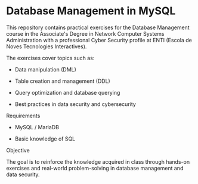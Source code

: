 # Database Management in MySQL

This repository contains practical exercises for the Database Management course in the Associate's Degree in Network Computer Systems Administration with a professional Cyber Security profile at ENTI (Escola de Noves Tecnologies Interactives).


The exercises cover topics such as:

- Data manipulation (DML)

- Table creation and management (DDL)

- Query optimization and database querying

- Best practices in data security and cybersecurity
  

Requirements

- MySQL / MariaDB

- Basic knowledge of SQL
  

Objective

The goal is to reinforce the knowledge acquired in class through hands-on exercises and real-world problem-solving in database management and data security.

